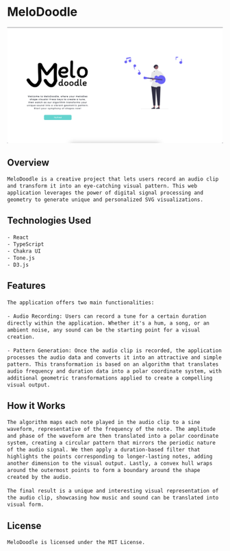 # MeloDoodle

![Landing Page](./src/assets/landing.png)

## Overview

    MeloDoodle is a creative project that lets users record an audio clip and transform it into an eye-catching visual pattern. This web application leverages the power of digital signal processing and geometry to generate unique and personalized SVG visualizations.

## Technologies Used

    - React
    - TypeScript
    - Chakra UI
    - Tone.js
    - D3.js

## Features

    The application offers two main functionalities:

    - Audio Recording: Users can record a tune for a certain duration directly within the application. Whether it's a hum, a song, or an ambient noise, any sound can be the starting point for a visual creation.

    - Pattern Generation: Once the audio clip is recorded, the application processes the audio data and converts it into an attractive and simple pattern. This transformation is based on an algorithm that translates audio frequency and duration data into a polar coordinate system, with additional geometric transformations applied to create a compelling visual output.

## How it Works

    The algorithm maps each note played in the audio clip to a sine waveform, representative of the frequency of the note. The amplitude and phase of the waveform are then translated into a polar coordinate system, creating a circular pattern that mirrors the periodic nature of the audio signal. We then apply a duration-based filter that highlights the points corresponding to longer-lasting notes, adding another dimension to the visual output. Lastly, a convex hull wraps around the outermost points to form a boundary around the shape created by the audio.

    The final result is a unique and interesting visual representation of the audio clip, showcasing how music and sound can be translated into visual form.

## License

    MeloDoodle is licensed under the MIT License.
